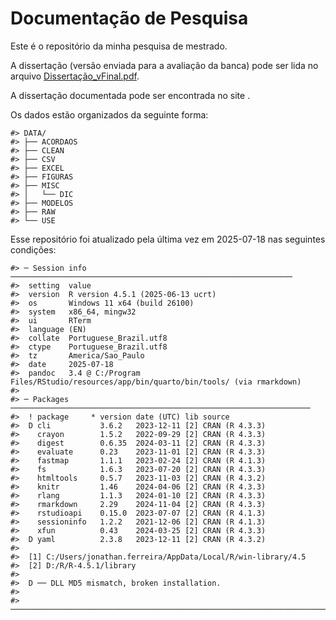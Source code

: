 
# Documentação de Pesquisa

Este é o repositório da minha pesquisa de mestrado.

A dissertação (versão enviada para a avaliação da banca) pode ser lida
no arquivo [Dissertação_vFinal.pdf](Dissertação_vFinal.pdf).

A dissertação documentada pode ser encontrada no site []().

Os dados estão organizados da seguinte forma:

    #> DATA/
    #> ├── ACORDAOS
    #> ├── CLEAN
    #> ├── CSV
    #> ├── EXCEL
    #> ├── FIGURAS
    #> ├── MISC
    #> │   └── DIC
    #> ├── MODELOS
    #> ├── RAW
    #> └── USE

Esse repositório foi atualizado pela última vez em 2025-07-18 nas
seguintes condições:

    #> ─ Session info ───────────────────────────────────────────────────────────────
    #>  setting  value
    #>  version  R version 4.5.1 (2025-06-13 ucrt)
    #>  os       Windows 11 x64 (build 26100)
    #>  system   x86_64, mingw32
    #>  ui       RTerm
    #>  language (EN)
    #>  collate  Portuguese_Brazil.utf8
    #>  ctype    Portuguese_Brazil.utf8
    #>  tz       America/Sao_Paulo
    #>  date     2025-07-18
    #>  pandoc   3.4 @ C:/Program Files/RStudio/resources/app/bin/quarto/bin/tools/ (via rmarkdown)
    #> 
    #> ─ Packages ───────────────────────────────────────────────────────────────────
    #>  ! package     * version date (UTC) lib source
    #>  D cli           3.6.2   2023-12-11 [2] CRAN (R 4.3.3)
    #>    crayon        1.5.2   2022-09-29 [2] CRAN (R 4.3.3)
    #>    digest        0.6.35  2024-03-11 [2] CRAN (R 4.3.3)
    #>    evaluate      0.23    2023-11-01 [2] CRAN (R 4.3.3)
    #>    fastmap       1.1.1   2023-02-24 [2] CRAN (R 4.1.3)
    #>    fs            1.6.3   2023-07-20 [2] CRAN (R 4.3.3)
    #>    htmltools     0.5.7   2023-11-03 [2] CRAN (R 4.3.2)
    #>    knitr         1.46    2024-04-06 [2] CRAN (R 4.3.3)
    #>    rlang         1.1.3   2024-01-10 [2] CRAN (R 4.3.3)
    #>    rmarkdown     2.29    2024-11-04 [2] CRAN (R 4.3.3)
    #>    rstudioapi    0.15.0  2023-07-07 [2] CRAN (R 4.1.3)
    #>    sessioninfo   1.2.2   2021-12-06 [2] CRAN (R 4.1.3)
    #>    xfun          0.43    2024-03-25 [2] CRAN (R 4.3.3)
    #>  D yaml          2.3.8   2023-12-11 [2] CRAN (R 4.3.2)
    #> 
    #>  [1] C:/Users/jonathan.ferreira/AppData/Local/R/win-library/4.5
    #>  [2] D:/R/R-4.5.1/library
    #> 
    #>  D ── DLL MD5 mismatch, broken installation.
    #> 
    #> ──────────────────────────────────────────────────────────────────────────────
